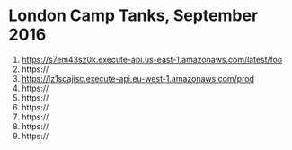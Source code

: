 # London Camp Tanks, September 2016

1. https://s7em43sz0k.execute-api.us-east-1.amazonaws.com/latest/foo
2. https://
3. https://lz1soajisc.execute-api.eu-west-1.amazonaws.com/prod
4. https://
5. https://
6. https://
7. https://
8. https://
9. https://

